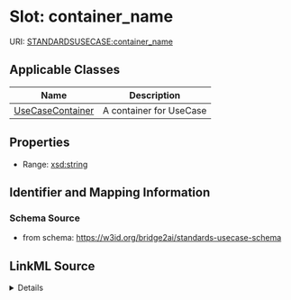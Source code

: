 # Slot: container_name

URI: [STANDARDSUSECASE:container_name](https://w3id.org/bridge2ai/standards-usecase-schema/container_name)



<!-- no inheritance hierarchy -->




## Applicable Classes

| Name | Description |
| --- | --- |
[UseCaseContainer](UseCaseContainer.md) | A container for UseCase






## Properties

* Range: [xsd:string](xsd:string)







## Identifier and Mapping Information







### Schema Source


* from schema: https://w3id.org/bridge2ai/standards-usecase-schema




## LinkML Source

<details>
```yaml
name: container_name
from_schema: https://w3id.org/bridge2ai/standards-usecase-schema
rank: 1000
alias: container_name
domain_of:
- UseCaseContainer
range: string

```
</details>
